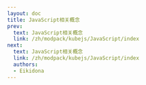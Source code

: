 ```yaml
---
layout: doc
title: JavaScript相关概念
prev:
  text: JavaScript相关概念
  link: /zh/modpack/kubejs/JavaScript/index
next:
  text: JavaScript相关概念
  link: /zh/modpack/kubejs/JavaScript/index
  authors:
  - Eikidona
---
```


